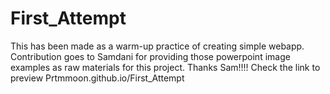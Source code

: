 # First_Attempt
This has been made as a warm-up practice of creating simple webapp.
Contribution goes to Samdani for providing those powerpoint image examples as raw materials
for this project. 
Thanks Sam!!!!
Check the link to preview Prtmmoon.github.io/First_Attempt
